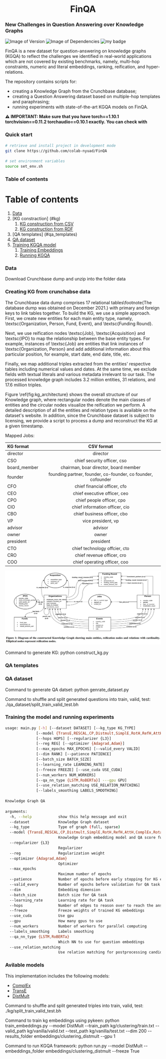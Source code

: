# <center> FinQA</center> 
### New Challenges in Question Answering over Knowledge Graphs

![Image of Version](https://img.shields.io/badge/version-v1.0-green)
![Image of Dependencies](https://img.shields.io/badge/dependencies-up%20to%20date-brightgreen)
![my badge](https://badgen.net/badge/uses/pykeen/red?icon=github)

FinQA is a new dataset for question-answering on knowledge graphs (KGQA) to reflect the challenges we identified in real-world applications which are not covered by existing benchmarks, namely, multi-hop constraints, numeric and literal embeddings, ranking, reification, and hyper-relations. 

The repository contains scripts for:
- creating a Knowledge Graph from the Crunchbase database;
- creating a Question Answering dataset based on multiple-hop templates and paraphrasing;
- running experiments with state-of-the-art KGQA models on FinQA. 

**⚠️ IMPORTANT: Make sure that you have torch==1.10.1 torchvision==0.11.2 torchaudio==0.10.1 exactly. You can check with**

### Quick start
```sh
# retrieve and install project in development mode
git clone https://github.com/colab-nyuad/FinQA

# set environment variables
source set_env.sh
```

### Table of contents

# Table of contents
1. [Data](#data)
2. [KG constraction] (#kg)
    1. [KG construction from CSV](#kg_csv)
    2. [KG construction from RDF](#kg_rdf)
3. [QA templates] (#qa_templates)
4. [QA dataset](#qa_dataset)
5. [Training KGQA model](#kgqa_model)
    1. [Training Embeddings](#embeddings)
    2. [Running KGQA](#kgqa)

### Data <a name="data"></a>
Download Crunchbase dump and unzip into the folder data

### Creating KG from crunchabse data 

The Crunchbase data dump comprises 17 relational tables\footnote{The database dump was obtained on December 2021.} with primary and foreign keys to link tables together. To build the KG, we use a simple approach. First, we create new entities for each main entity type, namely, \textsc{Organization, Person, Fund, Event}, and \textsc{Funding Round}. 

Next, we use reification nodes \textsc{Job}, \textsc{Acquisition} and \textsc{IPO} to map the relationship between the base entity types. For example, instances of \textsc{Job} are entities that link instances of \textsc{Organization, Person} and add additional information about this particular position, for example, start date, end date, title, etc. 

Finally, we map additional triples extracted from the entities' respective tables including numerical values and dates. At the same time, we exclude fields with textual literals and various metadata irrelevant to our task. The processed knowledge graph includes 3.2 million entities, 31 relations, and 17.6 million triples. 

Figure \ref{fig:kg_architecture} shows the overall structure of our Knowledge graph, where rectangular nodes denote the main classes of entities and the circular nodes visualize the reification we perform. A detailed description of all the entities and relation types is available on the dataset's website. In addition, since the Crunchbase dataset is subject to licensing, we provide a script to process a dump and reconstruct the KG at a given timestamp.


Mapped Jobs:

| KG format   | CSV format  |
| :---        |    :----:   |
|director     |director    |
|CSO          |chief security officer, cso|
|board_member |chairman, boar director, board member|
|founder      |founding partner, founder, co-founder, co founder, cofounder|
|CFO          |chief financial officer, cfo|
|CEO          |chief executive officer, ceo| 
|CPO          |chief people officer, cpo|
|CIO          |chief information officer, cio|
|CBO          |chief business officer, cbo|
|VP           |vice president, vp| 
|advisor      |advisor|
|owner        |owner|
|president    |president|
|CTO          |chief technology offcier, cto|
|CRO          |chief revenue officer, cro| 
|COO          |chief operating officer, coo|

![](kg.jpg "KG architecture")

Command to generate KG: python construct_kg.py

### QA templates 

### QA dataset


Command to generate QA datset: python genrate_dataset.py

Command to shuffle and split generated questions into train, valid, test: ./qa_dataset/split_train_valid_test.bh

### Training the model and running experiments

```sh
usage: main.py [-h] [--dataset DATASET] [--kg_type KG_TYPE]
              [--model {TransE,RESCAL,CP,Distmult,SimplE,RotH,RefH,AttH,ComplEx,RotatE}]
              [--hops HOPS] [--regularizer {L3}] 
              [--reg REG] [--optimizer {Adagrad,Adam}]
              [--max_epochs MAX_EPOCHS] [--valid_every VALID]
              [--dim RANK] [--patience PATIENCE]
              [--batch_size BATCH_SIZE]
              [--learning_rate LEARNING_RATE]
              [--freeze FREEZE] [--use_cuda USE_CUDA]
              [--num_workers NUM_WORKERS]
              [--qa_nn_type {LSTM,RoBERTa}] ---gpu GPU]
              [--use_relation_matching USE_RELATION_MATCHING]
              [--labels_smoothing LABELS_SMOOTHING]
 
Knowledge Graph QA

arguments:
  -h, --help            show this help message and exit
  --dataset             Knowledge Graph dataset
  --kg_type             Type of graph (full, sparse)
  --model {TransE,RESCAL,CP,Distmult,SimplE,RotH,RefH,AttH,ComplEx,RotatE}
                        Knowledge Graph embedding model and QA score function
  --regularizer {L3}
                        Regularizer
  --reg                 Regularization weight
  --optimizer {Adagrad,Adam}
                        Optimizer
  --max_epochs
                        Maximum number of epochs
  --patience            Number of epochs before early stopping for KG embeddings
  --valid_every         Number of epochs before validation for QA task
  --dim                 Embedding dimension
  --batch_size          Batch size for QA task 
  --learning_rate       Learning rate for QA task
  --hops                Number of edges to reason over to reach the answer 
  --freeze              Freeze weights of trained KG embeddings
  --use_cuda            Use gpu
  --gpu                 How many gpus to use
  --num_workers         Number of workers for parallel computing 
  --labels_smoothing    Labels smoothing
  --qa_nn_type {LSTM,RoBERTa}
                        Which NN to use for question embeddings
  --use_relation_matching 
                        Use relation matching for postprocessing candidates in QA task
```

### Avilable models
This implementation includes the following models:
- [ComplEx](http://proceedings.mlr.press/v48/trouillon16.pdf)
- [TransE](https://papers.nips.cc/paper/2013/file/1cecc7a77928ca8133fa24680a88d2f9-Paper.pdf)
- [DistMult](https://www.microsoft.com/en-us/research/wp-content/uploads/2016/02/ICLR2015_updated.pdf)


Command to shuffle and split generated triples into train, valid, test: ./kg/split_train_valid_test.bh

Command to train kg embeddings using pykeen:
python train_embeddings.py --model DistMult --train_path kg/clustering/train.txt --valid_path kg/vanilla/valid.txt --test_path kg/vanilla/test.txt --dim 200 --results_folder embeddings/clustering_distmult --gpu 1

Command to run KGQA framework: 
python run.py --model DistMult --embeddings_folder embeddings/clustering_distmult --freeze True
